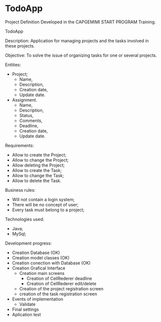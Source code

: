 # TodoApp

Project Definition Developed in the CAPGEMIMI START PROGRAM Training.

TodoApp

Description: Application for managing projects and the tasks involved in these projects.

Objective: To solve the issue of organizing tasks for one or several projects.

Entities:
* Project;
  - Name,
  - Description,
  - Creation date,
  - Update date.
* Assignment.
  - Name,
  - Description,
  - Status,
  - Comments,
  - Deadline,
  - Creation date,
  - Update date.

Requirements:
* Allow to create the Project;
* Allow to change the Project;
* Allow deleting the Project;
* Allow to create the Task;
* Allow to change the Task;
* Allow to delete the Task.

Business rules:
* Will not contain a login system;
* There will be no concept of user;
* Every task must belong to a project;

Technologies used:
* Java;
* MySql;

Development progress:
* Creation Database (OK)
* Creation model classes (OK)
* Creation conection with Database (OK)
* Creation Grafical Interface
	- Creation main screens
		- Creation of CellRederer deadline
		- Creation of CellRederer edit/delete
	- Creation of the project registration screen
	- creation of the task registration screen
* Events of implementation
	-  Validate
* Final settings
* Aplication test
